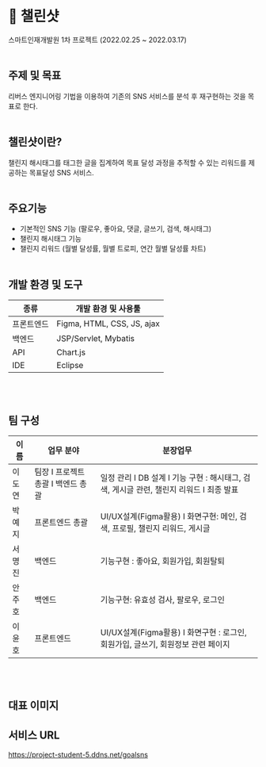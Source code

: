 # 🎯 챌린샷
스마트인재개발원 1차 프로젝트
(2022.02.25 ~ 2022.03.17)
<br><br>
## 주제 및 목표
리버스 엔지니어링 기법을 이용하여 기존의 SNS 서비스를 분석 후 재구현하는 것을 목표로 한다.
<br><br>
## 챌린샷이란?
챌린지 해시태그를 태그한 글을 집계하여 목표 달성 과정을 추적할 수 있는 리워드를 제공하는 목표달성 SNS 서비스.
<br><br>
## 주요기능
- 기본적인 SNS 기능 (팔로우, 좋아요, 댓글, 글쓰기, 검색, 해시태그)
- 챌린지 해시태그 기능
- 챌린지 리워드 (월별 달성률, 월별 트로피, 연간 월별 달성률 차트)
<br><br>
## 개발 환경 및 도구
| 종류 | 개발 환경 및 사용툴 |
| --- | --- |
| 프론트엔드 | Figma, HTML, CSS, JS, ajax |
| 백엔드 | JSP/Servlet, Mybatis |
| API | Chart.js |
| IDE | Eclipse |
<br><br>
## 팀 구성
| 이름 | 업무 분야 | 분장업무 |
| --- | --- | --- |
| 이도연 | 팀장 I 프로젝트 총괄 I 백엔드 총괄 | 일정 관리 I DB 설계 I 기능 구현 : 해시태그, 검색, 게시글 관련, 챌린지 리워드 I 최종 발표 |
| 박예지 | 프론트엔드 총괄 | UI/UX설계(Figma활용) I 화면구현: 메인, 검색, 프로필, 챌린지 리워드, 게시글 | 최종 PPT  |
| 서명진 | 백엔드 | 기능구현 : 좋아요, 회원가입, 회원탈퇴 | 기획 발표 |
| 안주호 | 백엔드 | 기능구현: 유효성 검사, 팔로우, 로그인 |
| 이윤호 | 프론트엔드 | UI/UX설계(Figma활용) I 화면구현 : 로그인, 회원가입, 글쓰기, 회원정보 관련 페이지 | 기획 PPT |
<br><br>
## 대표 이미지

## 서비스 URL
https://project-student-5.ddns.net/goalsns
